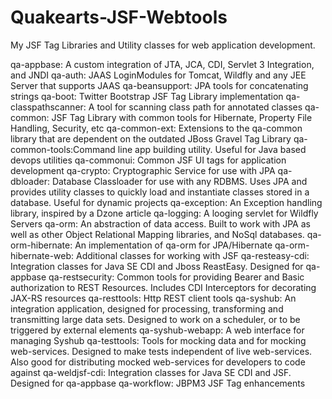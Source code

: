 # Quakearts-JSF-Webtools
My JSF Tag Libraries and Utility classes for web application development.

qa-appbase: A custom integration of JTA, JCA, CDI, Servlet 3 Integration, and JNDI
qa-auth: JAAS LoginModules for Tomcat, Wildfly and any JEE Server that supports JAAS
qa-beansupport: JPA tools for concatenating strings
qa-boot: Twitter Bootstrap JSF Tag Library implementation
qa-classpathscanner: A tool for scanning class path for annotated classes
qa-common: JSF Tag Library with common tools for Hibernate, Property File Handling, Security, etc
qa-common-ext: Extensions to the qa-common library that are dependent on the outdated JBoss Gravel Tag Library
qa-common-tools:Command line app building utility. Useful for Java based devops utilities
qa-commonui: Common JSF UI tags for application development
qa-crypto: Cryptographic Service for use with JPA
qa-dbloader: Database Classloader for use with any RDBMS. Uses JPA and provides utility classes to quickly load and instantiate classes stored in a database. Useful for dynamic projects
qa-exception: An Exception handling library, inspired by a Dzone article
qa-logging: A looging servlet for Wildfly Servers
qa-orm: An abstraction of data access. Built to work with JPA as well as other Object Relational Mapping libraries, and NoSql databases.
qa-orm-hibernate: An implementation of qa-orm for JPA/Hibernate
qa-orm-hibernate-web: Additional classes for working with JSF
qa-resteasy-cdi: Integration classes for Java SE CDI and Jboss ReastEasy. Designed for qa-appbase
qa-restsecurity: Common tools for providing Bearer and Basic authorization to REST Resources. Includes CDI Interceptors for decorating JAX-RS resources
qa-resttools: Http REST client tools
qa-syshub: An integration application, designed for processing, transforming and transmitting large data sets. Designed to work on a scheduler, or to be triggered by external elements
qa-syshub-webapp: A web interface for managing Syshub
qa-testtools: Tools for mocking data and for mocking web-services. Designed to make tests independent of live web-services. Also good for distributing mocked web-services for developers to code against
qa-weldjsf-cdi: Integration classes for Java SE CDI and JSF. Designed for qa-appbase
qa-workflow: JBPM3 JSF Tag enhancements